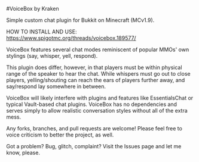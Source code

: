 #VoiceBox
by Kraken

Simple custom chat plugin for Bukkit on Minecraft (MCv1.9).

HOW TO INSTALL AND USE: https://www.spigotmc.org/threads/voicebox.189577/

VoiceBox features several chat modes reminiscent of popular MMOs' own stylings (say, whisper, yell, respond).

This plugin does differ, however, in that players must be within physical range of the speaker to hear the chat. While whispers must go out to close players, yelling/shouting can reach the ears of players further away, and say/respond lay somewhere in between.

VoiceBox will likely interfere with plugins and features like EssentialsChat or typical Vault-based chat plugins. VoiceBox has no dependencies and serves simply to allow realistic conversation styles without all of the extra mess.

Any forks, branches, and pull requests are welcome! Please feel free to voice criticism to better the project, as well.

Got a problem? Bug, glitch, complaint? Visit the Issues page and let me know, please.
